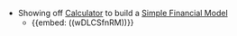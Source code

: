 - Showing off [Calculator](<Calculator.md>) to build a [Simple Financial Model](<Simple Financial Model.md>)
    - {{embed: ((wDLCSfnRM))}}
